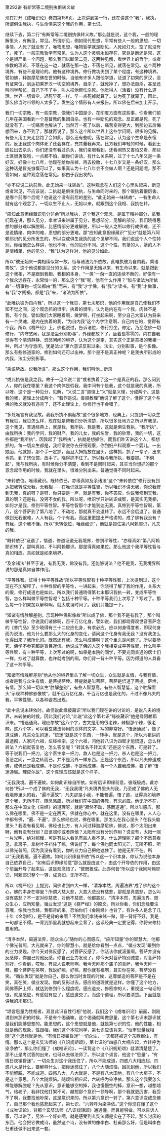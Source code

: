 第292讲 有断常等二境别执俱转义故

现在打开《成唯识论》卷四第156页，上次讲到第一行，还在讲这个“我”，我执，所谓俱生我执，与生命俱来这个我的作用，第七识。

继续下去，第二行“有断常等二境别执俱转义故。”那么就是说，这个我，一般的理解里头，有断见，常见。所谓断见，例如现代思想，平常有些人一般的思想，一切事情，人死了就没有了，唯物思想，唯物哲学就是断见，人死如灯灭，空了就没有了，死了。一般宗教哲学有常见，认为人这个灵魂永恒存在，究竟是断还是常，这个是很严重一个问题，那么我们以断常二见，这两种见解，看世界上的哲学，或者宗教的理论，不落在这一边，就落在那一边，不落在断见，就落在常见。这个两种境界，有些不是理论的。他有这种境界。修行做功夫到了某个程度，有这种境界。譬如佛，释迦摩尼佛在世的时候，当他有许多人跟他学道，证道了初果的罗汉，没有证果位，到达初果罗汉一切空的境界，自杀了，就死掉了，想办法自杀，甚至还叫同学帮忙，自己下不了手，叫人把他帮忙杀死。他觉得人（活着）没有什么道理。世界一切皆空，迟死早死一样。早一点死掉就算了。认为死了就算了，因此，那么佛当时带领的人太多了。发生这个情形有人来报告。所以佛在后来加上开示。

我们一切宗教，有一些宗教，像我们中国是少，在印度方面有这些事，你看我们前几年在美国看到一个基督教的集团自杀。也有一种断见的观念。反正都是死，死了就没有了。一切痛苦也解决了，当然万一死了以后，痛苦变得更大，到那边去后悔想回来，办不到了，那就再说了。那么这个所以世界上这些学问啊，很多的见解，有些人用工夫走岔路了会如此。那么还有些呢，落在常见，认为这个生命是永恒的。反正我这个肉体死了还会存在，充其量我再来。比方我们年轻的时候，看到土匪拉出去杀头，你们还没有看过杀头，我们亲眼看到，还看闹热又害怕又看，那些土匪很勇敢哦，一点都不怕，跟你们讲话，有什么关系啊，过了十七八年又是一条好汉，好像十七八年，他现在给你杀掉，再去投胎，十七八岁又是一条好汉，那么这种话是冒充慷慨可以了，如果真认为十七八年会不会做人啊？还是问题呢。那不管如何，这种观念落在常见。都由于我出发的。

“亦不应说二执前后。此无始来一味转故”。这种观念在人们这个心里头起来，断见或者常见，不应该说，二执就是俱生我执，与生命同时来的，那个很执着很厉害。是哪个前哪个后呢？他说这个没有前后的差别，“此无始来一味转故”，一有生命人就有这个观念了。一切众生不止人，无始以来，就跟到这个我相、我执在转。

“应知此意但缘藏识见分非余”所以我执，这个我这个观念，是属于精神部分，拿我们现在讲，那么见分，拿唯识来讲属于见分，思想部分，见解的部分。我们晓得思想的部分难以解脱啊，比感情部分更难解脱，所以一般人之所以修行成佛难，还不是说情绪、肉体的难，思想的部分更难。那“应知此意但缘藏识”“见分”就是第八阿赖耶识的见分所发生的，所以变成俱生我执的这个见解不同。我们说这个人个性特别，你给他怎么样讲，他也不听，他的见分不同。这个个性，有犟的人，犟的人不是情绪犟，他的见分，“我”认为这样对，他的见分如此。

所以“彼无始来一类相续似常一故。恒与诸法为所依故。此唯执彼为自内我。乘语势故”，这个他说都是见分的关系，这个作用是无始以来，有生命以来，就是跟到这个我相，不是跟到我相，我相的本身，“一类”一向一直的连续不断的。好像有一个我永远存在，永常恒一的，那么这个“我”呢，他有什么作用？“恒与诸法为所依故”一切事物一切法都由“我”而来，有“我”才学佛，有“我”才读书，有“我”才做事，有“我”才闯祸。都是“我”来，“诸法为所依”。

“此唯执彼为自内我”，所以这一个我见，第七末那识，他的作用就是自己使我们不知不觉之间，这个观念抓的很牢，执着的很牢。认为是内在有一个我，肉体不是我，有个我，譬如我们大家睡着啊，做梦啊，打坐起来啊，至少自己大家认为将来有一个灵魂，是内在执着的我，“为自内我”这个内字注意啊，自己内在的，觉得有个我。所以《楞严经》上，佛也说过，告诉诸位，修行打坐，修定，乃至念佛一切修行，“内守悠闲，犹是法尘分别影事”，外缘都放下了，坐着孤零零的，内在自我觉得有个清清静静、悠悠闲闲的境界，认为这个是定，其实这个正是意根的我相一种，所以“内守悠闲，犹是法尘”第六意识反影过来。法尘，分别影事，是个影像。那么有些修道家的，修到如何还可以出神。那个是不是真正神呢？是我执所形成的内我，法尘分别影事。

“乘语势故。说我所言”，那么这个作用，我们叫他…断录

“或此执彼是我之我。故于一见义说二言”或者执着了这一个是真正的我，那么问到人，你的我在哪里？我这个肉体是假我，我中间有个是我，这个就是我的真我，所以呀，这个是一种见分，见解，“义说二言”道理上“义”就是义理，分成两个。这是我的我，道理上分成两个。“若作是说。善顺教理”他说了解了这个，懂得了这个与佛的教义就没有违背了，还不止理论上，你修行也不会错了。

“多处唯言有我见故。我我所执不俱起故”这个很多地方、经典上，只提到一切众生有我见，我见怎么样，现在就是帮我们分析清楚，所以很多处地方之所以有我见，这个我见，普通经典上，就是我，我所执，我是我，这就是俱生我执，“我所执”，由我所执：我的学问，我的财产，我的儿女，我的名誉，我的钞票，我的一切，这些都是“我所执”，因我起了“我所执”，执就是想抓住。而我们昨天讲这个人，都想抓的，每一切众生都是，我经常说你去仔细观察，你到妇产科观察一个婴儿，一出娘胎，他就抓，那个手一定抓，而且大拇指放在里头，这样抓，抓了一辈子，出来也抓，到了殡仪馆，放手了。晓得抓不住了。所以我与我所执，我要抓。“不俱起”，我与我所执，有时候你分不清楚，看到不是同时起来，其实当你想抓的那个意念起作用的时候，我就在里头，很难分别出来。普通觉得不同时起来。

“未转依位。唯缘藏识。既转依已。亦缘真如及余诸法”这个“未转依位”修行没有到达把我转成无我，无我相——在唯识就是平等性智，所以唯识不讲无我，你说我修到无我，真的呀？是呀，你只要是一声，就是有我，你不答应，你说我修到无我，真的啊？还是有。没男不女的我，所以呀，唯识学只讲转识成智，是真实无我相，如何才是我，修到平等性智。平等性智那个才能到达无我。真修到平等性智啊，第八，这个菩萨到了第八地了，不动地，那就真不会退转了。永远不会后退了。普通做到无我很难，人人有我，个个有我。而这里更提出严格讲的，成了佛有我没有？有我，这个我不懂。所以“未转依位，唯缘藏识”，他就是抓住第八阿赖耶识，凡夫的我。

“既转依已”证道了，悟道，修道证道无我境界，修到平等性，“亦缘真如”第八阿赖耶识转了，那叫真如，不叫阿赖耶识。那是得真如果位。那么他这个我平等性智与真如相应。真如就是如来境界。

“及余诸法”甚至于说，有我无我，佛没有我，还能够说法？他不是我，无我境界所说的那是真如自体作用。

“平等性智。证得十种平等性故”所以平等性智有十种平等性智，上次提到过，这个现在不加解释了，十种性智的平等性，一讲起来，你晓得了解了我的作用，关系大的很，修行成道也是如此，所以我们普通晓得第七末那识我执一转，变成平等性智，怎么样叫做平等性智呢？包括十种平等。十种平等我们上次写了？写过了。那么每一个如果加以解释啊，就太耽误时间了。我们只能提一下。

“知诸有情胜解差别。示现种种佛影像故”所以成了佛，那个我不是有我了，那个叫做平等性智，你说我们诸佛啊，百千万亿化身，譬如说，我们都晓得观世音菩萨念的《普门品》至少晓得有三十二应应化身，有求必应，应以何身得度者，即现何身而为说法。他为什么要那么大的化身的变化，请问这个化身有我无我？没有我怎么化得出来？我所化的。既然还有我，怎么叫成佛啊？这个里头是问题了。所以要参究，佛学不参究都是盲目迷信。他说成了佛的人这个我相变成平等性智，什么叫平等性智，有十种平等，上次写过的啊，如果是本院的同学，不要光同普通的居士们一样，抄过了就算数，也许就考到的啊。你们背一背十种平等。因为得道的人具备了这十种平等。

“知诸有情胜解差别”他从他的境界里头了解一切众生，众生就是友情，与我有情，或者是我与众生有情，是菩提萨埵。菩提就是叫菩萨，菩萨是悟道了菩提。萨埵，有情。那么知一切众生“胜解差别”，有些人智慧高，有些人智慧低，这个胜解里头“示现种种佛影像故”，就千百万亿化身。千百万亿也是我化的，不过不像凡夫的我，平等性智。以各种姿态出现。

“此中且说未转依时。故但说此缘彼藏识”所以我们现在讲的讨论的，是说凡夫的境界，未转依的时候，因此我们讨论,“此说”此这个第七识“缘彼藏识”他是缘阿赖耶识来。“悟迷通局。理应尔故”这八个字，古文是用的很老辣，辣椒那个辣，很老辣，这八个字，可以看玄奘法师用的汉体的文字，写的非常好。“悟迷通局”，悟了道成佛，凡夫众生的迷，“悟迷”就是这个东西，一转手，就是这个，所以六祖讲的最透彻，人家问六祖，坛经禅宗，这个六祖，问他转八识为四智才能悟道，怎么样转法？六祖就答复他，怎么答复呢？“转其名不转其实”还是这个东西，可是转了。等于说我们一把刀，这个医生拿一把刀，救人也是这一把刀，杀人也是这一把刀。善恶之间，一念之转而已，并不是另外一样东西。还是这个东西，所以凡夫修道成佛，成佛还是我成佛。不是你成佛，不是他成佛，每一个人自我成佛，要了解“悟迷通局。理应尔故”，这个真理应该就是这个样子。

“无我我境。遍不遍故。如何此识缘自所依。如有后识即缘前意。彼既极成。此亦何咎”所以一个成了佛的无我，“无我我境”凡夫境界里头的我，乃至成了佛的人无我境界里头的我，“遍不遍故”，凡夫那是小我，不能普遍，悟了道，证得真如境界这个我，无所不在，随念感应，所以我们在中国的佛教，有求必应。他无所不在，那么在中国文化《易经》的道理呀，就是“寂然不动，感而遂通”。所以叫感应，那么佛在哪里，佛不是一定在西天，佛就在你心中。就在这里，没有在哪里，人人心中都有佛，“遍、不遍”，那么佛经也说，佛在哪里，那怎么在我心里头？在我头脑里头？我没有看见啊，佛经也比方，有人问过释迦摩尼佛，佛说，那个太阳出来呀，他有没有分别？应该照你或者照他？太阳有没有分别作用？说没有，太阳一照一片光明，绝对照耀，可是有些人看见有些人看不见，什么道理呢？那个不愿意看见，拿房子，拿树叶子挡住了嘛，佛说好了，每个佛也同太阳光芒，无所不照，所以佛光普照，因为我没有看到，你的业力自己把他遮住了。他是无所不在。所以“无我我境。遍不遍故。如何此识缘自所依”所以这一个识本身，你认为说他本身自己依靠自己，“如有后识即缘前意”那么就是由这个，由这个开导依的作用，由这个前面开导了起来后，这是观念错了，“彼既极成。此亦何咎”所以这个我同阿赖耶识，阿赖耶识整个一转，成真如，无所不在。

所以《楞严经》上提到，同佛讲到四大一样，“清净本然，周遍法界”成了佛的这个心，佛的本身在哪里？所谓大慈大悲，大慈大悲没有慈悲，那就是真慈悲，怎么叫没有慈悲？不一定对你慈悲，对他不慈悲，他都慈悲。“清净本然，周遍法界，随众生心，应所知量，循业发现”这是《楞严经》的原文。所以你看，你们念经要注意哦，像我也念经，我都背的来，恐怕你们《金刚经》也背了，有许多人是念了几十年《金刚经》，是不是背的来啊？不然我们拿钱来赌一赌，背一背好不好，我是一句都记不得。一背到那里我就想起来会背了。这读经典一定要记得，你将来修持要用的。

“清净本然，周遍法界，随众生心”随你的心而感应，“应所知量”你的智慧大，他那个佛光普照，大光就来了。你的智慧小，就是给你看到一点点，“循业发现”跟到你的业力发现。你今天对佛反感了，对菩萨反感了，你活该你就滚蛋啊。菩萨并没有反感你，你自己对他反感，你自己业力发现了。你今天对菩萨特别诚意，对菩萨特别好，你看到，哎呦，有些人说老师啊，我今天拜那个庙子的菩萨，我今天拜一拜，那个菩萨在笑啊，我说好嘛，好嘛，那你就有福啊，其实你在笑，菩萨没有笑。“循业发现”就是你自己，那么你当时发现的时候，这尊塑造的菩萨是不是在笑，真在笑，循业发现。你的反影过去。感应的道理就是这样。你懂了这个地方，同佛菩萨上师，就达到修到什么程度呢，感应道交，修密宗的人，重视这一句话的很，就是感应，有感就有应了，感应道交了。而这个道理，所以要清楚。下面就是讲我的末那识。

“颂言思量为性相者。双显此识自性行相”他说，我们这个《成唯识论》前面，刚刚讲到末那识的时候，不是有个偈诵嘛，这个偈诵就叫做思量，这个第七识末那识就是我们能够思想的。能思想的，这个思想就是他，就是第七识的性、他的性能，相就是他的现象，性跟相，我们这个本院同学，第七识应该背来，“恒审思量我相随”这个思想就是他，“有情日夜镇昏迷”一切众生，一天都还被这个东西绑住，有情。那么这个是玄奘法师的《八识规矩颂》，第七识的“四惑八大相应起，六转呼为染净依”，那么你们懂了《成唯识论》，一读背这个《八识规矩颂》就清清楚楚了。那不止是考试答的出来，也可以去做法师了。所以这个诵言，他这个“思量”，“有情日夜镇昏迷”，一切众生对这个我压住了，所以不能成道，四惑八大相应起，四惑八大是什么，要解释什么，把你迷惑住了，八个大随烦恼，困扰到他，所以我们不能解脱，不能成道。四惑八大，八大就是，不是有八大田地，有八个大房子，不是这个意思，八个大随烦恼。随烦恼相应起，六转呼为染净依。那么这个我要怎么样能够解脱呢？先从意识，意识能够空的掉，我也慢慢空的掉，意识一想，越想越气，格老子，我非找他打架不可，越想那个意识一领导啊，那个我就更厉害，我受不了啊，我要找他吵架，这是意识来的，所以第六意识一转了，第六意识变成念佛了，自己那个我也慈悲起来了，第七识，“六转呼为染净依。”这个你现在懂了这个《成唯识论》，背那个玄奘法师《八识规矩颂》通通懂，而且能够做，可以告诉人家，可以讲了，另外一个好处啊，就是感受到玄奘法师是实在了不起。那么讨厌的东西，他会把它做成诗，虽然这个诗，没有做的像李白、杜甫那么好，但是叫李白杜甫还做不出来这一套。


